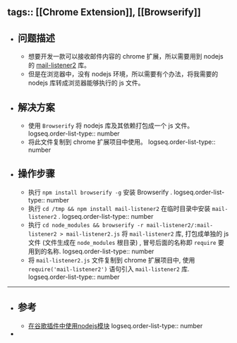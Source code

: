 tags:: [[Chrome Extension]], [[Browserify]]
---

- ## 问题描述
	- 想要开发一款可以接收邮件内容的 chrome 扩展，所以需要用到 nodejs 的 [mail-listener2](https://github.com/chirag04/mail-listener2) 库。
	- 但是在浏览器中，没有 nodejs 环境，所以需要有个办法，将我需要的 nodejs 库转成浏览器能够执行的 js 文件。
- ## 解决方案
	- 使用 `Browserify` 将 nodejs 库及其依赖打包成一个 js 文件。
	  logseq.order-list-type:: number
	- 将此文件复制到 chrome 扩展项目中使用。
	  logseq.order-list-type:: number
- ## 操作步骤
	- 执行 `npm install browserify -g` 安装 Browserify .
	  logseq.order-list-type:: number
	- 执行 `cd /tmp && npm install mail-listener2` 在临时目录中安装 `mail-listener2` .
	  logseq.order-list-type:: number
	- 执行 `cd node_modules && browserify -r mail-listener2/:mail-listener2 > mail-listener2.js` 将 `mail-listener2` 库, 打包成单独的 js 文件 (文件生成在 `node_modules` 根目录) , 冒号后面的名称即 `require` 要用到的名称.
	  logseq.order-list-type:: number
	- 将 `mail-listener2.js` 文件复制到 chrome 扩展项目中, 使用 `require('mail-listener2')` 语句引入 `mail-listener2` 库.
	  logseq.order-list-type:: number
- ---
- ## 参考
	- [在谷歌插件中使用nodejs模块](https://stableship.github.io/2015/10/07/%E5%9C%A8%E8%B0%B7%E6%AD%8C%E6%8F%92%E4%BB%B6%E4%B8%AD%E4%BD%BF%E7%94%A8nodejs%E6%A8%A1%E5%9D%97/)
	  logseq.order-list-type:: number
-